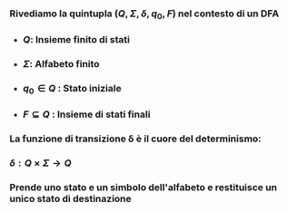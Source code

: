 ### Rivediamo la quintupla $(Q, \Sigma, \delta, q_0, F)$ nel contesto di un DFA

<VSpace space="4"/>

- ### **$Q$**: Insieme finito di stati
- ### **$Σ$**: Alfabeto finito
- ### **$q_0 ∈ Q$** : Stato iniziale
- ### **$F ⊆ Q$** : Insieme di stati finali

<WarningBlock class="mt-4">

### La funzione di transizione **δ** è il cuore del determinismo:

<div class="text-center">

### $\delta: Q \times \Sigma \rightarrow Q$

</div>

### Prende uno stato e un simbolo dell'alfabeto e restituisce **un unico** stato di destinazione

</WarningBlock>
